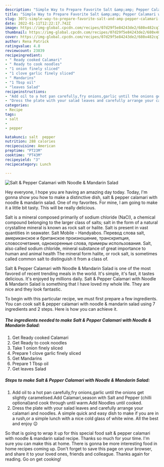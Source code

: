 ```yaml
---
description: "Simple Way to Prepare Favorite Salt &amp;amp; Pepper Calamari with Noodle &amp;amp; Mandarin Salad"
title: "Simple Way to Prepare Favorite Salt &amp;amp; Pepper Calamari with Noodle &amp;amp; Mandarin Salad"
slug: 3071-simple-way-to-prepare-favorite-salt-and-amp-pepper-calamari-with-noodle-and-amp-mandarin-salad
date: 2022-01-11T12:22:17.742Z
image: https://img-global.cpcdn.com/recipes/07d29f5e84243de2/680x482cq70/salt-pepper-calamari-with-noodle-mandarin-salad-recipe-main-photo.jpg
thumbnail: https://img-global.cpcdn.com/recipes/07d29f5e84243de2/680x482cq70/salt-pepper-calamari-with-noodle-mandarin-salad-recipe-main-photo.jpg
cover: https://img-global.cpcdn.com/recipes/07d29f5e84243de2/680x482cq70/salt-pepper-calamari-with-noodle-mandarin-salad-recipe-main-photo.jpg
author: Rena Patrick
ratingvalue: 4.8
reviewcount: 23839
recipeingredient:
- " Ready cooked Calamari"
- " Ready to cook noodles"
- "1 onion finely sliced"
- "1 clove garlic finely sliced"
- " Mandarins"
- "1 Tbsp oil"
- "leaves Salad"
recipeinstructions:
- "Add oil to a hot pan carefully,fry onions,garlic until the onions get slightly caramelised.Add Calamari,season with Salt and Pepper (chilli optional)and cook through until warm.Add Noodles until cooked."
- "Dress the plate with your salad leaves and carefully arrange your calamari and noodles. A simple quick and easy dish to make if you are in a rush,or a simple lunch with a nice cold glass of white wine. All the best and enjoy 😉"
categories:
- Recipe
tags:
- salt
- 
- pepper

katakunci: salt  pepper 
nutrition: 288 calories
recipecuisine: American
preptime: "PT23M"
cooktime: "PT43M"
recipeyield: "3"
recipecategory: Lunch

---
```



![Salt &amp; Pepper Calamari with Noodle &amp; Mandarin Salad](https://img-global.cpcdn.com/recipes/07d29f5e84243de2/680x482cq70/salt-pepper-calamari-with-noodle-mandarin-salad-recipe-main-photo.jpg)

Hey everyone, I hope you are having an amazing day today. Today, I'm gonna show you how to make a distinctive dish, salt &amp; pepper calamari with noodle &amp; mandarin salad. One of my favorites. For mine, I am going to make it a little bit tasty. This will be really delicious.

Salt is a mineral composed primarily of sodium chloride (NaCl), a chemical compound belonging to the larger class of salts; salt in the form of a natural crystalline mineral is known as rock salt or halite. Salt is present in vast quantities in seawater. Salt Mobile - Handyabos. Перевод слова salt, американское и британское произношение, транскрипция, словосочетания, однокоренные слова, примеры использования. Salt, also called sodium chloride, mineral substance of great importance to human and animal health The mineral form halite, or rock salt, is sometimes called common salt to distinguish it from a class of.

Salt &amp; Pepper Calamari with Noodle &amp; Mandarin Salad is one of the most favored of recent trending meals in the world. It's simple, it's fast, it tastes delicious. It's enjoyed by millions daily. Salt &amp; Pepper Calamari with Noodle &amp; Mandarin Salad is something that I have loved my whole life. They are nice and they look fantastic.


To begin with this particular recipe, we must first prepare a few ingredients. You can cook salt &amp; pepper calamari with noodle &amp; mandarin salad using 7 ingredients and 2 steps. Here is how you can achieve it.

<!--inarticleads1-->

##### The ingredients needed to make Salt &amp; Pepper Calamari with Noodle &amp; Mandarin Salad:

1. Get  Ready cooked Calamari
1. Get  Ready to cook noodles
1. Take 1 onion finely sliced
1. Prepare 1 clove garlic finely sliced
1. Get  Mandarins
1. Prepare 1 Tbsp oil
1. Get leaves Salad




<!--inarticleads2-->

##### Steps to make Salt &amp; Pepper Calamari with Noodle &amp; Mandarin Salad:

1. Add oil to a hot pan carefully,fry onions,garlic until the onions get slightly caramelised.Add Calamari,season with Salt and Pepper (chilli optional)and cook through until warm.Add Noodles until cooked.
1. Dress the plate with your salad leaves and carefully arrange your calamari and noodles. A simple quick and easy dish to make if you are in a rush,or a simple lunch with a nice cold glass of white wine. All the best and enjoy 😉




So that is going to wrap it up for this special food salt &amp; pepper calamari with noodle &amp; mandarin salad recipe. Thanks so much for your time. I'm sure you can make this at home. There is gonna be more interesting food in home recipes coming up. Don't forget to save this page on your browser, and share it to your loved ones, friends and colleague. Thanks again for reading. Go on get cooking!
